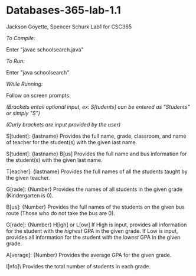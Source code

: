 # Databases-365-lab-1.1
Jackson Goyette, Spencer Schurk
Lab1 for CSC365

*To Compile:*

Enter "javac schoolsearch.java"

*To Run:*

Enter "java schoolsearch"

*While Running:*

Follow on screen prompts:

*(Brackets entail optional input, ex: S\[tudents] can be entered as "Students" or simply "S")*

*(Curly brackets are input provided by the user)*

  S\[tudent]\: {lastname} Provides the full name, grade, classroom, and name of teacher for the student(s) with the given last name.
  
  S\[tudent]\: {lastname} B\[us] Provides the full name and bus information for the student(s) with the given last name.
  
  T\[eacher]\: {lastname} Provides the full names of all the students taught by the given teacher.  
  
  G\[rade]\: {Number} Provides the names of all students in the given grade (Kindergarten is 0).
  
  B\[us]\: {Number} Provides the full names of the students on the given bus route (Those who do not take the bus are 0).
  
  G\[rade]\: {Number} H[igh] or L[ow] If High is input, provides all information for the student with the *highest* GPA in the given grade. If Low is input, provides all information for the student with the *lowest* GPA in the given grade.
  
  A\[verage]\: {Number} Provides the average GPA for the given grade.
  
  I\[nfo]\ Provides the total number of students in each grade.
